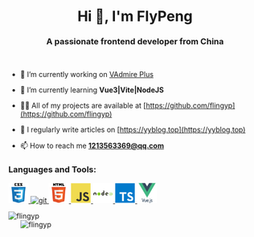 <h1 align="center">Hi 👋, I'm FlyPeng</h1>

<h3 align="center">A passionate frontend developer from China</h3>
<br />

- 🔭 I’m currently working on [VAdmire Plus](https://github.com/flingyp/vue-admire-plus)

- 🌱 I’m currently learning **Vue3|Vite|NodeJS**

- 👨‍💻 All of my projects are available at [https://github.com/flingyp](https://github.com/flingyp)

- 📝 I regularly write articles on [https://yyblog.top](https://yyblog.top)

- 📫 How to reach me **1213563369@qq.com**

<p align="left">
</p>

<h3 align="left">Languages and Tools:</h3>
<p align="left"> <a href="https://www.w3schools.com/css/" target="_blank" rel="noreferrer"><img src="https://raw.githubusercontent.com/devicons/devicon/master/icons/css3/css3-original-wordmark.svg" alt="css3" width="40" height="40"/> </a> <a href="https://git-scm.com/" target="_blank" rel="noreferrer"><img src="https://www.vectorlogo.zone/logos/git-scm/git-scm-icon.svg" alt="git" width="40" height="40"/> </a> <a href="https://www.w3.org/html/" target="_blank" rel="noreferrer"> <img src="https://raw.githubusercontent.com/devicons/devicon/master/icons/html5/html5-original-wordmark.svg" alt="html5" width="40" height="40"/> </a> <a href="https://developer.mozilla.org/en-US/docs/Web/JavaScript" target="_blank" rel="noreferrer"> <img src="https://raw.githubusercontent.com/devicons/devicon/master/icons/javascript/javascript-original.svg" alt="javascript" width="40" height="40"/> </a> <a href="https://nodejs.org" target="_blank" rel="noreferrer"> <img src="https://raw.githubusercontent.com/devicons/devicon/master/icons/nodejs/nodejs-original-wordmark.svg" alt="nodejs" width="40" height="40"/> </a> <a href="https://www.typescriptlang.org/" target="_blank" rel="noreferrer"> <img src="https://raw.githubusercontent.com/devicons/devicon/master/icons/typescript/typescript-original.svg" alt="typescript" width="40" height="40"/> </a> <a href="https://vuejs.org/" target="_blank" rel="noreferrer"> <img src="https://raw.githubusercontent.com/devicons/devicon/master/icons/vuejs/vuejs-original-wordmark.svg" alt="vuejs" width="40" height="40"/> </a> </p>

<p><img width="410" align="left" src="https://github-readme-stats.vercel.app/api/top-langs?username=flingyp&show_icons=true&locale=en&layout=compact" alt="flingyp" /></p>

<p>&nbsp;<img width="480" align="right" src="https://github-readme-stats.vercel.app/api?username=flingyp&show_icons=true&locale=en" alt="flingyp" /></p>

